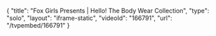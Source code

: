 {
    "title": "Fox Girls Presents | Hello! The Body Wear Collection",
    "type": "solo",
    "layout": "iframe-static",
    "videoId": "166791",
    "url": "\/tvpembed\/166791"
}